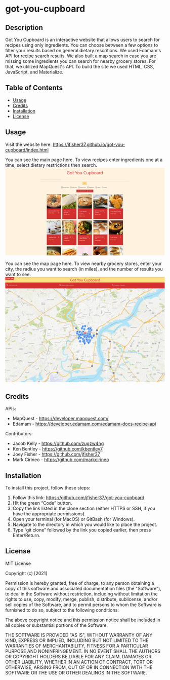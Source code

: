 # got-you-cupboard

## Description
Got You Cupboard is an interactive website that allows users to search for recipes using only ingredients. You can choose between a few options to filter your results based on general dietary rescritions. We used Edamam's API for recipe search results. We also built a map search in case you are missing some ingredients you can search for nearby grocery stores. For that, we utilized MapQuest's API. To build the site we used HTML, CSS, JavaScript, and Materialize.
## Table of Contents
- [Usage](#usage)
- [Credits](#credits)
- [Installation](#installation)
- [License](#license)
## Usage
Visit the website here: https://jfisher37.github.io/got-you-cupboard/index.html

You can see the main page here. To view recipes enter ingredients one at a time, select dietary restrictions then search.
![image of main page](assets/images/index.png)

You can see the map page here. To view nearby grocery stores, enter your city, the radius you want to search (in miles), and the number of results you want to see.
![image of map page](assets/images/map.jpg)

## Credits
APIs: 
- MapQuest - https://developer.mapquest.com/
- Edamam - https://developer.edamam.com/edamam-docs-recipe-api

Contributors: 
- Jacob Kelly - https://github.com/zugzw4ng
- Ken Bentley - https://github.com/kbentley7
- Joey Fisher - https://github.com/jfisher37
- Mark Cirineo - https://github.com/markcirineo

## Installation
To install this project, follow these steps:
1) Follow this link: https://github.com/jfisher37/got-you-cupboard
2) Hit the green “Code” button.
3) Copy the link listed in the clone section (either HTTPS or SSH, if you have the appropriate permissions).
4) Open your terminal (for MacOS) or GitBash (for Windows).
5) Navigate to the directory in which you would like to place the project.
6) Type “git clone” followed by the link you copied earlier, then press Enter/Return.

## License
MIT License

Copyright (c) [2021]

Permission is hereby granted, free of charge, to any person obtaining a copy
of this software and associated documentation files (the "Software"), to deal
in the Software without restriction, including without limitation the rights
to use, copy, modify, merge, publish, distribute, sublicense, and/or sell
copies of the Software, and to permit persons to whom the Software is
furnished to do so, subject to the following conditions:

The above copyright notice and this permission notice shall be included in all
copies or substantial portions of the Software.

THE SOFTWARE IS PROVIDED "AS IS", WITHOUT WARRANTY OF ANY KIND, EXPRESS OR
IMPLIED, INCLUDING BUT NOT LIMITED TO THE WARRANTIES OF MERCHANTABILITY,
FITNESS FOR A PARTICULAR PURPOSE AND NONINFRINGEMENT. IN NO EVENT SHALL THE
AUTHORS OR COPYRIGHT HOLDERS BE LIABLE FOR ANY CLAIM, DAMAGES OR OTHER
LIABILITY, WHETHER IN AN ACTION OF CONTRACT, TORT OR OTHERWISE, ARISING FROM,
OUT OF OR IN CONNECTION WITH THE SOFTWARE OR THE USE OR OTHER DEALINGS IN THE
SOFTWARE.